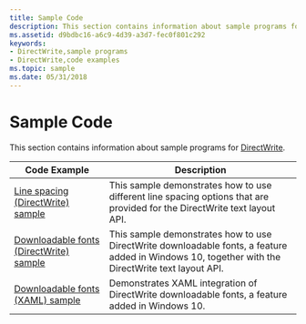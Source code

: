 ```yaml
---
title: Sample Code
description: This section contains information about sample programs for DirectWrite.
ms.assetid: d9bdbc16-a6c9-4d39-a3d7-fec0f801c292
keywords:
- DirectWrite,sample programs
- DirectWrite,code examples
ms.topic: sample
ms.date: 05/31/2018
---
```


# Sample Code

This section contains information about sample programs for [DirectWrite](direct-write-portal.md).



| Code Example                                                                               | Description                                                                                                                                       |
|--------------------------------------------------------------------------------------------|---------------------------------------------------------------------------------------------------------------------------------------------------|
| [Line spacing (DirectWrite) sample](https://github.com/Microsoft/Windows-universal-samples/tree/master/Samples/DWriteLineSpacingModes)       | This sample demonstrates how to use different line spacing options that are provided for the DirectWrite text layout API.                         |
| [Downloadable fonts (DirectWrite) sample](https://github.com/Microsoft/Windows-universal-samples/tree/master/Samples/DWriteTextLayoutCloudFont) | This sample demonstrates how to use DirectWrite downloadable fonts, a feature added in Windows 10, together with the DirectWrite text layout API. |
| [Downloadable fonts (XAML) sample](https://github.com/Microsoft/Windows-universal-samples/tree/master/Samples/XamlCloudFontIntegration)        | Demonstrates XAML integration of DirectWrite downloadable fonts, a feature added in Windows 10.                                                   |



 

 

 




